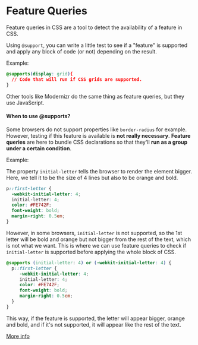 # Feature Queries

Feature queries in CSS are a tool to detect the availability of a feature in CSS.

Using `@support`, you can write a little test to see if a "feature" is supported and apply any block of code (or not) depending on the result.

Example:

```CSS
@supports(display: grid){
  // Code that will run if CSS grids are supported.
}
```

Other tools like Modernizr do the same thing as feature queries, but they use JavaScript.

#### When to use @supports?

Some browsers do not support properties like `border-radius` for example. However, testing if this feature is available is **not really necessary**. **Feature queries** are here to bundle CSS declarations so that they'll **run as a group under a certain condition**.

Example:

The property `initial-letter` tells the browser to render the element bigger. Here, we tell it to be the size of 4 lines but also to be orange and bold.

```CSS
p::first-letter {
  -webkit-initial-letter: 4;
  initial-letter: 4;
  color: #FE742F;
  font-weight: bold;
  margin-right: 0.5em;
}
```

However, in some browsers, `initial-letter` is not supported, so the 1st letter will be bold and orange but not bigger from the rest of the text, which is not what we want. This is where we can use feature queries to check if `initial-letter` is supported before applying the whole block of CSS.

```CSS
@supports (initial-letter: 4) or (-webkit-initial-letter: 4) {
  p::first-letter {
     -webkit-initial-letter: 4;
     initial-letter: 4;
     color: #FE742F;
     font-weight: bold;
     margin-right: 0.5em;
  }
}
```

This way, if the feature is supported, the letter will appear bigger, orange and bold, and if it's not supported, it will appear like the rest of the text.

<a href="https://hacks.mozilla.org/2016/08/using-feature-queries-in-css/" target="_blank">More info</a>
